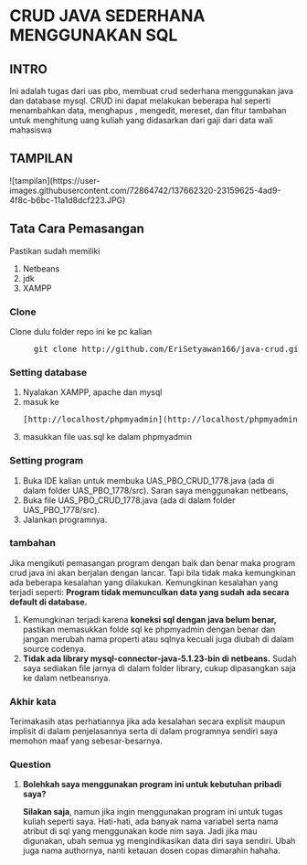 <h1>CRUD JAVA SEDERHANA MENGGUNAKAN SQL</h1>
<h2>INTRO</h2>
<p>Ini adalah tugas dari uas pbo, membuat crud sederhana menggunakan java dan database mysql. CRUD ini dapat melakukan beberapa hal seperti menambahkan data, menghapus
, mengedit, mereset, dan fitur tambahan untuk menghitung uang kuliah yang didasarkan dari gaji dari data wali mahasiswa</p>
<h2>TAMPILAN</h2>
![tampilan](https://user-images.githubusercontent.com/72864742/137662320-23159625-4ad9-4f8c-b6bc-11a1d8dcf223.JPG)
<h2>Tata Cara Pemasangan</h2>
<p>Pastikan sudah memiliki</p>
<ol>
	<li>Netbeans</li>
	<li>jdk</li>
	<li>XAMPP</li>
</ol>

<h3>Clone</h3>
<p>Clone dulu folder repo ini ke pc kalian</p>
<pre>
	 git clone http://github.com/EriSetyawan166/java-crud.git
</pre>
<h3>Setting database</h3>
<ol>
	<li>Nyalakan XAMPP, apache dan mysql</li>
	<li>masuk ke<pre>[http://localhost/phpmyadmin](http://localhost/phpmyadmin "Go to your localhost phpMyAdmin")</pre></li>
	<li>masukkan file uas.sql ke dalam phpmyadmin</li>
</ol>

<h3>Setting program</h3>
<ol>
<li>
	Buka IDE kalian untuk membuka UAS_PBO_CRUD_1778.java (ada di dalam folder UAS_PBO_1778/src). Saran saya menggunakan netbeans,
</li>
<li>Buka file UAS_PBO_CRUD_1778.java (ada di dalam folder UAS_PBO_1778/src).</li>
<li>Jalankan programnya.
</ol>

<h3>tambahan</h3>
<p>Jika mengikuti pemasangan program dengan baik dan benar maka program crud java ini akan berjalan dengan lancar. Tapi bila tidak maka kemungkinan ada beberapa kesalahan yang dilakukan. Kemungkinan kesalahan yang terjadi seperti: <b>Program tidak memunculkan data yang sudah ada secara default di database.</b>
<ol>
<li>
	 Kemungkinan terjadi karena <b>koneksi sql dengan java belum benar,</b> pastikan memasukkan folde sql ke phpmyadmin dengan benar dan jangan merubah nama properti atau sqlnya kecuali juga diubah di dalam source codenya.
</li>
<li><b>Tidak ada library mysql-connector-java-5.1.23-bin di netbeans.</b> Sudah saya sediakan file jarnya di dalam folder library, cukup dipasangkan saja ke dalam netbeansnya.</li>

</ol>

<h3>Akhir kata</h3>
<p>Terimakasih atas perhatiannya jika ada kesalahan secara explisit maupun implisit di dalam penjelasannya serta di dalam programnya sendiri saya memohon maaf yang sebesar-besarnya. 

<h3>Question</h3>
<ol>
<li><b>Bolehkah saya menggunakan program ini untuk kebutuhan pribadi saya?</b><p><b>Silakan saja</b>, namun jika ingin menggunakan program ini untuk tugas kuliah seperti saya. Hati-hati, ada banyak nama variabel serta nama atribut di sql yang menggunakan kode nim saya. Jadi jika mau digunakan, ubah semua yg mengindikasikan data diri saya sendiri. Ubah juga nama authornya, nanti ketauan dosen copas dimarahin hahaha.</p></li>
</ol>
